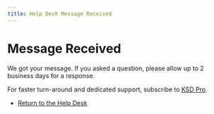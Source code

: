 ```yaml
---
title: Help Desk Message Received
---
```


# Message Received

We got your message. If you asked a question, please allow up to 2 business days for a response.

For faster turn-around and dedicated support, subscribe to [KSD Pro](https://about.koor.tech/pricing).

- [Return to the Help Desk](/support/help-desk)
